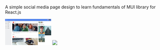 A simple social media page design to learn fundamentals of MUI library for React.js

<img src="images/desktop.png" style="width: 30%">
<img src="images/mobile.png.png" style="width: 30%">